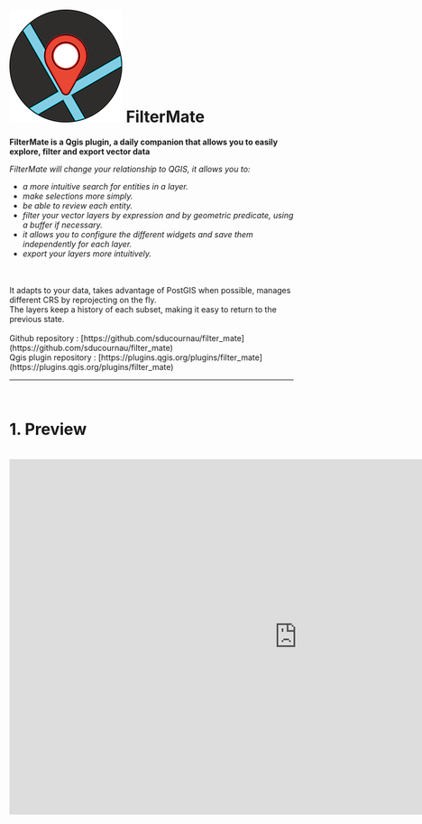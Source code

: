 # ![alt title logo](https://github.com/sducournau/filter_mate/blob/main/icon.png?raw=true) FilterMate

**FilterMate is a Qgis plugin, a daily companion that allows you to easily explore, filter and export vector data**

*FilterMate will change your relationship to QGIS, it allows you to:*
- *a more intuitive search for entities in a layer.*
- *make selections more simply.*
- *be able to review each entity.*
- *filter your vector layers by expression and by geometric predicate, using a buffer if necessary.*
- *it allows you to configure the different widgets and save them independently for each layer.*
- *export your layers more intuitively.*

<br>
<br>
It adapts to your data, takes advantage of PostGIS when possible, manages different CRS by reprojecting on the fly.
<br>
The layers keep a history of each subset, making it easy to return to the previous state.
<br>
<br>
Github repository : [https://github.com/sducournau/filter_mate](https://github.com/sducournau/filter_mate)
<br>
Qgis plugin repository : [https://plugins.qgis.org/plugins/filter_mate](https://plugins.qgis.org/plugins/filter_mate)

******

<br>

# 1. Preview
<br>

<iframe width="1020" height="630" src="https://www.youtube.com/embed/2gOEPrdl2Bo?si=_YGOAjwUPLth91pf" title="YouTube video player" frameborder="0" allow="accelerometer; autoplay; clipboard-write; encrypted-media; gyroscope; picture-in-picture; web-share" allowfullscreen></iframe>

